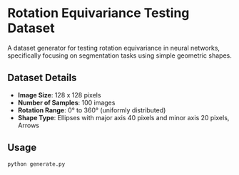 # Rotation Equivariance Testing Dataset

A dataset generator for testing rotation equivariance in neural networks, specifically focusing on segmentation tasks using simple geometric shapes.

## Dataset Details

- **Image Size**: 128 x 128 pixels
- **Number of Samples**: 100 images
- **Rotation Range**: 0° to 360° (uniformly distributed)
- **Shape Type**: Ellipses with major axis 40 pixels and minor axis 20 pixels, Arrows

## Usage

```bash
python generate.py
```
